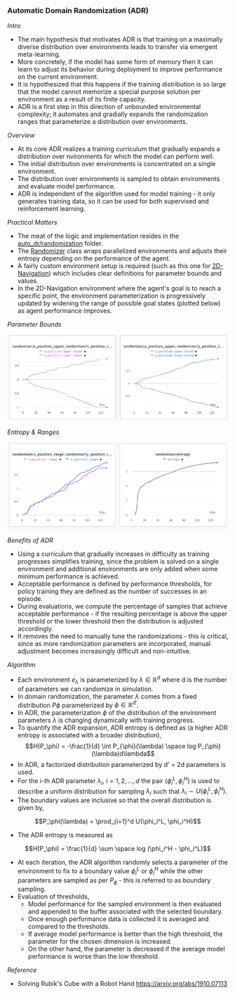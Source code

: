 ### Automatic Domain Randomization (ADR)

*Intro*
- The main hypothesis that motivates ADR is that training on a maximally diverse distribution over environments leads to transfer via emergent meta-learning.
- More concretely, if the model has some form of memory then it can learn to adjust its behavior during deployment to improve performance on the current environment.
- It is hypothesized that this happens if the training distribution is so large that the model cannot memorize a special purpose solution per environment as a result of its finite capacity.
- ADR is a first step in this direction of unbounded environmental complexity; it automates and gradially expands the randomization ranges that parameterize a distribution over environments.

*Overview*
- At its core ADR realizes a training curriculum that gradually expands a distribution over nvironments for which the model can perform well.
- The initial distribution over environments is concentrated on a single environment.
- The distribution over environments is sampled to obtain environments and evaluate model performance.
- ADR is independent of the algorithm used for model training - it only generates training data, so it can be used for both supervised and reinforcement learning.

*Practical Matters*
- The meat of the logic and implementation resides in the [auto_dr/randomization](https://github.com/bay3s/auto-dr/tree/main/auto_dr/randomization) folder.
- The [Randomizer](https://github.com/bay3s/auto-dr/blob/main/auto_dr/randomization/randomizer.py) class wraps parallelized environments and adjusts their entropy depending on the performance of the agent. 
- A fairly custom environment setup is required (such as this one for [2D-Navigation](https://github.com/bay3s/auto-dr/blob/main/auto_dr/envs/point_robot/navigation_env.py)) which includes clear definitions for parameter bounds and values.
- In the 2D-Navigation environment where the agent's goal is to reach a specific point, the environment parameterization is progressively updated by widening the range of possible goal states (plotted below) as agent performance improves.

*Parameter Bounds*

![Bounds](https://raw.githubusercontent.com/bay3s/auto-dr/main/assets/parameter-bounds.png)


*Entropy & Ranges*

![Entropy](https://github.com/bay3s/auto-dr/blob/main/assets/parameter-entropy.png)

*Benefits of ADR*
- Using a curriculum that gradually increases in difficulty as training progresses simplifies training, since the problem is solved on a single environment and additional environments are only added when some minimum performance is achieved.
- Acceptable performance is defined by performance thresholds, for policy training they are defined as the number of successes in an episode.
- During evaluations, we compute the percentage of samples that achieve acceptable performance - if the resulting percentage is above the upper threshold or the lower threshold then the distribution is adjusted accordingly.
- It removes the need to manually tune the randomizations - this is critical, since as more randomization parameters are incorporated, manual adjustment becomes increasingly difficult and non-intuitive.

*Algorithm*
- Each environment $e_\lambda$ is parameterized by $\lambda \in \mathbb{R}^d$ where d is the number of parameters we can randomize in simulation.
- In domain randomization, the parameter $\lambda$ comes from a fixed distribution $P\phi$ parameterized by $\phi \in \mathbb{R}^{d'}$.
- In ADR, the parameterization $\phi$ of the distribution of the environment parameters $\lambda$ is changing dynamically with training progress.
- To quantify the ADR expansion, ADR entropy is defined as (a higher ADR entropy is associated with a broader distribution),
$$H(P_\phi) = -\frac{1}{d} \int P_{\phi}(\lambda) \space log P_{\phi}(\lambda)d\lambda$$
- In ADR, a factorized distribution parameterized by d' = 2d parameters is used. 
- For the i-th ADR parameter $\lambda_i$, $i = 1, 2, ..., d$ the pair $(\phi_i^L, \phi_i^H)$ is used to describe a uniform distribution for sampling $\lambda_i$ such that $\lambda_i \sim U(\phi_i^L, \phi_i^H)$.
- The boundary values are inclusive so that the overall distribution is given by,

$$P_\phi(\lambda) = \prod_{i=1}^d U(\phi_i^L, \phi_i^H)$$

- The ADR entropy is measured as

$$H(P_\phi) = \frac{1}{d} \sum \space log (\phi_i^H - \phi_i^L)$$
- At each iteration, the ADR algorithm randomly selects a parameter of the environment to fix to a boundary value $\phi_i^L$ or $\phi_i^H$ while the other parameters are sampled as per $P_{\phi}$ - this is referred to as boundary sampling.
- Evaluation of thresholds,
	- Model performance for the sampled environment is then evaluated and appended to the buffer associated with the selected boundary.
	- Once enough performance data is collected it is averaged and compared to the thresholds.
	- If average model performance is better than the high threshold, the parameter for the chosen dimension is increased.
	- On the other hand, the parameter is decreased if the average model performance is worse than the low threshold.

*Reference*
- Solving Rubik's Cube with a Robot Hand https://arxiv.org/abs/1910.07113
